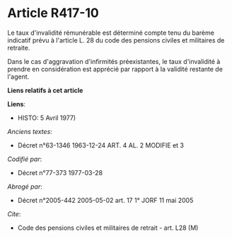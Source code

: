 # Article R417-10

Le taux d'invalidité rémunérable est déterminé compte tenu du barème indicatif prévu à l'article L. 28 du code des pensions
civiles et militaires de retraite.

Dans le cas d'aggravation d'infirmités préexistantes, le taux d'invalidité à prendre en considération est apprécié par
rapport à la validité restante de l'agent.

**Liens relatifs à cet article**

**Liens**:

  - HISTO: 5 Avril 1977)

_Anciens textes_:

  - Décret n°63-1346 1963-12-24 ART. 4 AL. 2 MODIFIE et 3

_Codifié par_:

  - Décret n°77-373 1977-03-28

_Abrogé par_:

  - Décret n°2005-442 2005-05-02 art. 17 1° JORF 11 mai 2005

_Cite_:

  - Code des pensions civiles et militaires de retrait - art. L28 (M)
